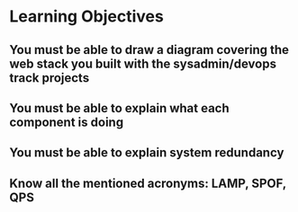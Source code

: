 # Learning Objectives

## You must be able to draw a diagram covering the web stack you built with the sysadmin/devops track projects

## You must be able to explain what each component is doing

## You must be able to explain system redundancy

## Know all the mentioned acronyms: LAMP, SPOF, QPS